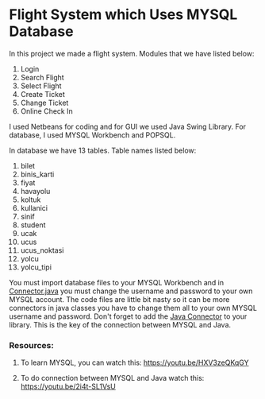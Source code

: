 # Flight System which Uses MYSQL Database

In this project we made a flight system. Modules that we have listed below:

1. Login
2. Search Flight
3. Select Flight
4. Create Ticket 
5. Change Ticket
6. Online Check In

I used Netbeans for coding and for GUI we used Java Swing Library. For database, I used MYSQL Workbench and POPSQL. 

In database we have 13 tables. Table names listed below:

1. bilet
2. binis_karti
3. fiyat
4. havayolu
5. koltuk
6. kullanici
7. sinif
8. student
9. ucak
10. ucus
11. ucus_noktasi
12. yolcu
13. yolcu_tipi

You must import database files to your MYSQL Workbench and in [Connector.java](https://github.com/fzehracetin/flight-system-which-uses-mysql-database/blob/master/Connector.java) you must change the username and password to your own MYSQL account. The code files are little bit nasty so it can be more connectors in java classes you have to change them all to your own MYSQL username and password. Don't forget to add the [Java Connector](https://github.com/fzehracetin/flight-system-which-uses-mysql-database/blob/master/mysql-connector-java-8.0.15.jar) to your library. This is the key of the connection between MYSQL and Java. 

### Resources:

1. To learn MYSQL, you can watch this: https://youtu.be/HXV3zeQKqGY

2. To do connection between MYSQL and Java watch this: https://youtu.be/2i4t-SL1VsU
